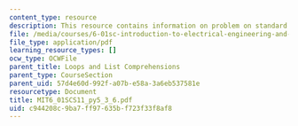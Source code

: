 ```yaml
---
content_type: resource
description: This resource contains information on problem on standard deviation.
file: /media/courses/6-01sc-introduction-to-electrical-engineering-and-computer-science-i-spring-2011/c944208c9ba7ff97635bf723f33f8af8_MIT6_01SCS11_py5_3_6.pdf
file_type: application/pdf
learning_resource_types: []
ocw_type: OCWFile
parent_title: Loops and List Comprehensions
parent_type: CourseSection
parent_uid: 57d4e60d-992f-a07b-e58a-3a6eb537581e
resourcetype: Document
title: MIT6_01SCS11_py5_3_6.pdf
uid: c944208c-9ba7-ff97-635b-f723f33f8af8
---
```

